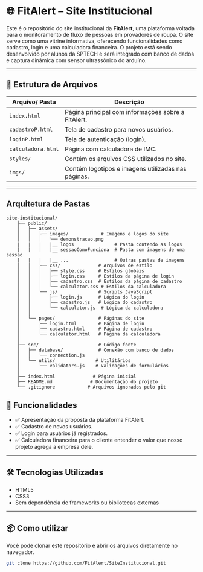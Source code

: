 # 🌐 FitAlert – Site Institucional

Este é o repositório do site institucional da **FitAlert**, uma plataforma voltada para o monitoramento de fluxo de pessoas em provadores de roupa. O site serve como uma vitrine informativa, oferecendo funcionalidades como cadastro, login e uma calculadora financeira. O projeto está sendo desenvolvido por alunos da SPTECH e será integrado com banco de dados e captura dinâmica com sensor ultrassônico do arduíno.

---

## 📁 Estrutura de Arquivos

| Arquivo/ Pasta       | Descrição |
|----------------------|-----------|
| `index.html`         | Página principal com informações sobre a FitAlert. |
| `cadastroP.html`     | Tela de cadastro para novos usuários. |
| `loginP.html`        | Tela de autenticação (login). |
| `calculadora.html`   | Página com calculadora de IMC. |
| `styles/`            | Contém os arquivos CSS utilizados no site. |
| `imgs/`              | Contém logotipos e imagens utilizadas nas páginas. |

---
## Arquitetura de Pastas
```
site-institucional/
    ├── public/
    │   ├── assets/
    │   │   ├── images/            # Imagens e logos do site
    │   │   │   └── demonstracao.png
    |   |   |   |__ logos               # Pasta contendo as logos
    |   |   |   |__ sessaoComoFunciona  # Pasta com imagens de uma sessão
    |   |   |   |__ ...                 # Outras pastas de imagens
    │   │   ├── css/              # Arquivos de estilo
    │   │   │   ├── style.css     # Estilos globais
    │   │   │   ├── login.css     # Estilos da página de login
    │   │   │   ├── cadastro.css  # Estilos da página de cadastro
    │   │   │   └── calculator.css # Estilos da calculadora
    │   │   └── js/               # Scripts JavaScript
    │   │       ├── login.js      # Lógica do login
    │   │       ├── cadastro.js   # Lógica do cadastro
    │   │       └── calculator.js  # Lógica da calculadora
    │   │
    │   └── pages/                # Páginas do site
    │       ├── login.html        # Página de login
    │       ├── cadastro.html     # Página de cadastro
    │       └── calculator.html   # Página da calculadora
    │
    ├── src/                      # Código fonte
    │   ├── database/             # Conexão com banco de dados
    │   │   └── connection.js
    │   └── utils/               # Utilitários
    │       └── validators.js    # Validações de formulários
    │
    ├── index.html              # Página inicial
    ├── README.md              # Documentação do projeto
    └── .gitignore            # Arquivos ignorados pelo git
```

## 🚀 Funcionalidades

- ✅ Apresentação da proposta da plataforma FitAlert.
- ✅ Cadastro de novos usuários.
- ✅ Login para usuários já registrados.
- ✅ Calculadora financeira para o cliente entender o valor que nosso projeto agrega a empresa dele.

---

## 🛠️ Tecnologias Utilizadas

- HTML5
- CSS3
- Sem dependência de frameworks ou bibliotecas externas

---

## 📦 Como utilizar

Você pode clonar este repositório e abrir os arquivos diretamente no navegador.

```bash
git clone https://github.com/FitAlert/SiteInstitucional.git
